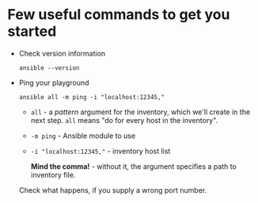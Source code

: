 # Few useful commands to get you started

* Check version information

    ```
    ansible --version
    ```

* Ping your playground

    ```
    ansible all -m ping -i "localhost:12345,"
    ```

    * `all` - a *pattern* argument for the inventory, which we'll create in the
    next step. `all` means "do for every host in the inventory".
    * `-m ping` - Ansible module to use
    * `-i "localhost:12345,"` - inventory host list

        **Mind the comma!** - without it, the argument specifies a path to
        inventory file.

    Check what happens, if you supply a wrong port number.
